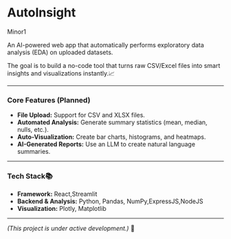 # AutoInsight

Minor1

An AI-powered web app that automatically performs exploratory data analysis (EDA) on uploaded datasets.

The goal is to build a no-code tool that turns raw CSV/Excel files into smart insights and visualizations instantly.📈

---

### Core Features (Planned)

*   **File Upload:** Support for CSV and XLSX files.
*   **Automated Analysis:** Generate summary statistics (mean, median, nulls, etc.).
*   **Auto-Visualization:** Create bar charts, histograms, and heatmaps.
*   **AI-Generated Reports:** Use an LLM to create natural language summaries.

---

### Tech Stack📚

*   **Framework:** React,Streamlit
*   **Backend & Analysis:** Python, Pandas, NumPy,ExpressJS,NodeJS
*   **Visualization:** Plotly, Matplotlib

---

*(This project is under active development.)* 🚧 
